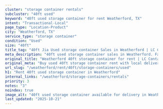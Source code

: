 ```yaml
---
cluster: "storage container rentals"
subcluster: "40ft used"
keyword: "40ft used storage container for rent Weatherford, TX"
intent: "Transactional-Local"
page_type: "Location-Product"
city: "Weatherford, TX"
service_type: "storage container"
condition: "Used"
size: "40ft"
title_tag: "40ft Jia Used storage container Sales in Weatherford | LC Container"
meta_description: "40ft used storage container sales in Weatherford. Fast delivery, competitive pricing. Serving storage containers area. Quote ID: 9EI. Call (214) 524-4168 for your free quote today."
original_title: "Weatherford 40ft storage container for rent | LC Container"
original_meta: "Buy used 40ft storage container rent with local delivery in Weatherford, TX. LC Container — local Since 2003. Request a fast quote today."
url_slug: "/weatherford/rent/40ft/storage-containers/used"
h1: "Rent 40ft used storage container in Weatherford"
internal_links: "/weatherford/storage-containers/rentals"
priority: 3
notes: "3"
noindex: true
image_alt: "40ft used storage container available for delivery in Weatherford"
last_updated: "2025-10-21"
---
```


<!-- TODO: Add unique city/inventory copy, images, and internal links here. -->
